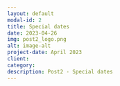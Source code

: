 ```yaml
---
layout: default
modal-id: 2
title: Special dates
date: 2023-04-26
img: post2_logo.png
alt: image-alt
project-date: April 2023
client: 
category: 
description: Post2 - Special dates
---
```

